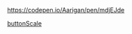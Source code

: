 
https://codepen.io/Aarigan/pen/mdjEJde


[buttonScale](https://user-images.githubusercontent.com/52601835/210292105-22d9b5b1-1e26-46ff-9510-d6b0554ef3fa.png)
